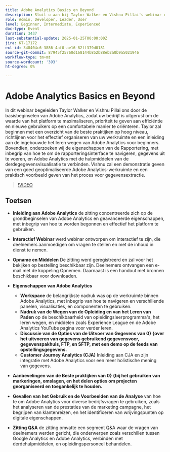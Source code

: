 ```yaml
---
title: Adobe Analytics Basics en Beyond
description: Sluit u aan bij Taylor Walker en Vishnu Pillai's webinar om Adobe Analytics onder de knie te krijgen, werkruimten te optimaliseren, gegevens te exporteren en gereedschappen te integreren. Kijk nu naar deskundige inzichten
role: Admin, Developer, Leader, User
level: Beginner, Intermediate, Experienced
doc-type: Event
duration: 3437
last-substantial-update: 2025-01-25T00:00:00Z
jira: KT-17172
exl-id: 348404c6-3886-4af0-ae16-82ff379d0181
source-git-commit: 87945f25760d168144b852b88eb2a0b9a5021946
workflow-type: tm+mt
source-wordcount: '393'
ht-degree: 0%

---
```


# Adobe Analytics Basics en Beyond

In dit webinar begeleiden Taylor Walker en Vishnu Pillai ons door de basisbeginselen van Adobe Analytics, zodat uw bedrijf is uitgerust om de waarde van het platform te maximaliseren, prioriteit te geven aan efficiëntie en nieuwe gebruikers op een comfortabele manier te oriënteren. Taylor zal beginnen met een overzicht van de beste praktijken op hoog niveau, richtlijnen voor het effectief organiseren van uw werkruimte en een inleiding aan de ingebouwde het leren wegen van Adobe Analytics voor beginners. Bovendien, onderzoeken wij de eigenschappen van de Rapportering, met inbegrip van hoe te om de rapporteringsinterface te navigeren, gegevens uit te voeren, en Adobe Analytics met de hulpmiddelen van de derdegegevensvisualisatie te verbinden. Vishnu zal een demonstratie geven van een goed geoptimaliseerde Adobe Analytics-werkruimte en een praktisch voorbeeld geven van het proces voor gegevensextractie.

>[!VIDEO](https://video.tv.adobe.com/v/3443028/?learn=on&enablevpops)

## Toetsen

* **Inleiding aan Adobe Analytics** de zitting concentreerde zich op de grondbeginselen van Adobe Analytics en geavanceerde eigenschappen, met inbegrip van hoe te worden begonnen en effectief het platform te gebruiken.

* **Interactief Webinar** werd webinar ontworpen om interactief te zijn, die deelnemers aanmoedigen om vragen te stellen en met de inhoud in dienst te nemen.

* **Opname en Middelen** De zitting werd geregistreerd en zal voor het bekijken op bestelling beschikbaar zijn. Deelnemers ontvangen een e-mail met de koppeling Opnemen. Daarnaast is een handout met bronnen beschikbaar voor downloaden.

* **Eigenschappen van Adobe Analytics**

   * **Workspace** de belangrijkste nadruk was op de werkruimte binnen Adobe Analytics, met inbegrip van hoe te navigeren en verschillende panelen, visualisaties, en componenten te gebruiken.
   * **Nadruk van de Wegen van de Opleiding en van het Leren van Paden** op de beschikbaarheid van opleidingsleerprogramma&#39;s, het leren wegen, en middelen zoals Experience League en de Adobe Analytics YouTube pagina voor verder leren.
   * **Discussie van de Opties van de Uitvoer van Gegevens van 0} {over het uitvoeren van gegevens gebruikend gegevensvoer, gegevenspakhuis, FTP, en SFTP, met een demo op de feeds van opstellingsgegevens.**
   * **Customer Journey Analytics (CJA)** Inleiding aan CJA en zijn integratie met Adobe Analytics voor een meer holistische mening van gegevens.

* **Aanbevelingen van de Beste praktijken van 0} {bij het gebruiken van markeringen, omslagen, en het delen opties om projecten georganiseerd en toegankelijk te houden.**

* **Gevallen van het Gebruik en de Voorbeelden van de Analyse** van hoe te om Adobe Analytics voor diverse bedrijfsvragen te gebruiken, zoals het analyseren van de prestaties van de marketing campagne, het begrijpen van klantenreizen, en het identificeren van wrijvingspunten op digitale eigenschappen.

* **Zitting Q&amp;A** de zitting omvatte een segment Q&amp;A waar de vragen van deelnemers werden gericht, die onderwerpen zoals verschillen tussen Google Analytics en Adobe Analytics, verbinden met derdehulpmiddelen, en opleidingspersoneel behandelen.

